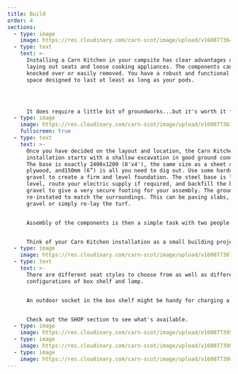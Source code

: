 ```yaml
---
title: Build
order: 4
sections:
  - type: image
    image: https://res.cloudinary.com/carn-scot/image/upload/v1600773643/carn.scot%20page%203/DSC_0104_mc0x0q.jpg
  - type: text
    text: >-
      Installing a Carn Kitchen in your campsite has clear advantages over just
      laying out seats and loose cooking appliances. The components cannot be
      knocked over or easily removed. You have a robust and functional public
      space designed to last at least as long as your pods.




      It does require a little bit of groundworks...but it's worth it for the peace of mind.
  - type: image
    image: https://res.cloudinary.com/carn-scot/image/upload/v1600773616/carn.scot%20page%203/base_install_1_zt4sdf.jpg
    fullscreen: true
  - type: text
    text: >-
      Once you have decided on the layout and location, the Carn Kitchen
      installation starts with a shallow excavation in good ground conditions.
      The base is exactly 2400x1200 (8'x4'), the same size as a sheet of
      plywood, and150mm (6”) is all you need to dig out. Use some hardcore
      gravel to create a firm and level foundation. The steel base is laid in
      level, route your electric supply if required, and backfill the base with
      gravel to give a very secure footing for your assembly. The ground is then
      re-instated to match the surroundings. This can be paving slabs, decking,
      gravel or simply re-lay the turf.


      Assembly of the components is then a simple task with two people and a socket drive.


      Think of your Carn Kitchen installation as a small building project, albeit a quick and easy one. We offer support and assistance in the assembly, so please discuss this so that we can work out logistics according to where you are.
  - type: image
    image: https://res.cloudinary.com/carn-scot/image/upload/v1600773679/carn.scot%20page%203/IMG_20200901_103114_lsxcr1.jpg
  - type: text
    text: >-
      There are different seat styles to choose from as well as different
      configurations of box shelf and lamp.


      An outdoor socket in the box shelf might be handy for charging a phone or the sound system :)


      Check out the SHOP section to see what's available.
  - type: image
    image: https://res.cloudinary.com/carn-scot/image/upload/v1600773952/carn.scot%20page%203/seat1-1_asficj.jpg
  - type: image
    image: https://res.cloudinary.com/carn-scot/image/upload/v1600773984/carn.scot%20page%203/pipe_cask_bench_gnjgfa.jpg
  - type: image
    image: https://res.cloudinary.com/carn-scot/image/upload/v1600773804/carn.scot%20page%203/ledx2_lamp_head_h7jcsq.jpg
---
```

